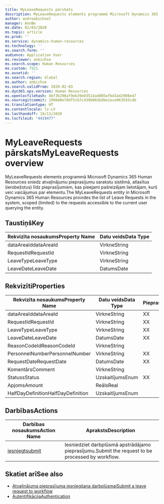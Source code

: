 ```yaml
---
title: MyLeaveRequests pārskats
description: MyLeaveRequests elements programmā Microsoft Dynamics 365 Human Resources sniedz atvaļinājumu pieprasījumu sarakstu sistēmā, atlasītus (ierobežotus) līdz pieprasījumiem, kas pieejami pašreizējam lietotājam, kurš veic vaicājumus par elementu.
author: andreabichsel
manager: AnnBe
ms.date: 02/03/2020
ms.topic: article
ms.prod: ''
ms.service: dynamics-human-resources
ms.technology: ''
ms.search.form: ''
audience: Application User
ms.reviewer: anbichse
ms.search.scope: Human Resources
ms.custom: 7521
ms.assetid: ''
ms.search.region: Global
ms.author: anbichse
ms.search.validFrom: 2020-02-03
ms.dyn365.ops.version: Human Resources
ms.openlocfilehash: 4bf3b298af9eb39e03514a4005afb43a42908e47
ms.sourcegitcommit: 199848e78df5cb7c439b001bdbe1ece963593cdb
ms.translationtype: HT
ms.contentlocale: lv-LV
ms.lasthandoff: 10/13/2020
ms.locfileid: "4419477"
---
```

# <a name="myleaverequests-overview"></a><span data-ttu-id="67a72-103">MyLeaveRequests pārskats</span><span class="sxs-lookup"><span data-stu-id="67a72-103">MyLeaveRequests overview</span></span>

<span data-ttu-id="67a72-104">MyLeaveRequests elements programmā Microsoft Dynamics 365 Human Resources sniedz atvaļinājumu pieprasījumu sarakstu sistēmā, atlasītus (ierobežotus) līdz pieprasījumiem, kas pieejami pašreizējam lietotājam, kurš veic vaicājumus par elementu.</span><span class="sxs-lookup"><span data-stu-id="67a72-104">The MyLeaveRequests entity in Microsoft Dynamics 365 Human Resources provides the list of Leave Requests in the system, scoped (limited) to the requests accessible to the current user querying the entity.</span></span>

## <a name="key"></a><span data-ttu-id="67a72-105">Taustiņš</span><span class="sxs-lookup"><span data-stu-id="67a72-105">Key</span></span>

  | <span data-ttu-id="67a72-106">Rekvizīta nosaukums</span><span class="sxs-lookup"><span data-stu-id="67a72-106">Property Name</span></span> | <span data-ttu-id="67a72-107">Datu veids</span><span class="sxs-lookup"><span data-stu-id="67a72-107">Data Type</span></span> |
  |---------------|-----------|
  | <span data-ttu-id="67a72-108">dataAreaId</span><span class="sxs-lookup"><span data-stu-id="67a72-108">dataAreaId</span></span>    | <span data-ttu-id="67a72-109">Virkne</span><span class="sxs-lookup"><span data-stu-id="67a72-109">String</span></span>    |
  | <span data-ttu-id="67a72-110">RequestId</span><span class="sxs-lookup"><span data-stu-id="67a72-110">RequestId</span></span>     | <span data-ttu-id="67a72-111">Virkne</span><span class="sxs-lookup"><span data-stu-id="67a72-111">String</span></span>    |
  | <span data-ttu-id="67a72-112">LeaveType</span><span class="sxs-lookup"><span data-stu-id="67a72-112">LeaveType</span></span>     | <span data-ttu-id="67a72-113">Virkne</span><span class="sxs-lookup"><span data-stu-id="67a72-113">String</span></span>    |
  | <span data-ttu-id="67a72-114">LeaveDate</span><span class="sxs-lookup"><span data-stu-id="67a72-114">LeaveDate</span></span>     | <span data-ttu-id="67a72-115">Datums</span><span class="sxs-lookup"><span data-stu-id="67a72-115">Date</span></span>      |
  
## <a name="properties"></a><span data-ttu-id="67a72-116">Rekvizīti</span><span class="sxs-lookup"><span data-stu-id="67a72-116">Properties</span></span>

  | <span data-ttu-id="67a72-117">Rekvizīta nosaukums</span><span class="sxs-lookup"><span data-stu-id="67a72-117">Property Name</span></span>     | <span data-ttu-id="67a72-118">Datu veids</span><span class="sxs-lookup"><span data-stu-id="67a72-118">Data Type</span></span> | <span data-ttu-id="67a72-119">Pieprasīts</span><span class="sxs-lookup"><span data-stu-id="67a72-119">Required</span></span> |
  |-------------------|-----------|----------|
  | <span data-ttu-id="67a72-120">dataAreaId</span><span class="sxs-lookup"><span data-stu-id="67a72-120">dataAreaId</span></span>        | <span data-ttu-id="67a72-121">Virkne</span><span class="sxs-lookup"><span data-stu-id="67a72-121">String</span></span>    | <span data-ttu-id="67a72-122">X</span><span class="sxs-lookup"><span data-stu-id="67a72-122">X</span></span>        |
  | <span data-ttu-id="67a72-123">RequestId</span><span class="sxs-lookup"><span data-stu-id="67a72-123">RequestId</span></span>         | <span data-ttu-id="67a72-124">Virkne</span><span class="sxs-lookup"><span data-stu-id="67a72-124">String</span></span>    | <span data-ttu-id="67a72-125">X</span><span class="sxs-lookup"><span data-stu-id="67a72-125">X</span></span>        |
  | <span data-ttu-id="67a72-126">LeaveType</span><span class="sxs-lookup"><span data-stu-id="67a72-126">LeaveType</span></span>         | <span data-ttu-id="67a72-127">Virkne</span><span class="sxs-lookup"><span data-stu-id="67a72-127">String</span></span>    | <span data-ttu-id="67a72-128">X</span><span class="sxs-lookup"><span data-stu-id="67a72-128">X</span></span>        |
  | <span data-ttu-id="67a72-129">LeaveDate</span><span class="sxs-lookup"><span data-stu-id="67a72-129">LeaveDate</span></span>         | <span data-ttu-id="67a72-130">Datums</span><span class="sxs-lookup"><span data-stu-id="67a72-130">Date</span></span>      | <span data-ttu-id="67a72-131">X</span><span class="sxs-lookup"><span data-stu-id="67a72-131">X</span></span>        |
  | <span data-ttu-id="67a72-132">ReasonCodeId</span><span class="sxs-lookup"><span data-stu-id="67a72-132">ReasonCodeId</span></span>      | <span data-ttu-id="67a72-133">Virkne</span><span class="sxs-lookup"><span data-stu-id="67a72-133">String</span></span>    |          |
  | <span data-ttu-id="67a72-134">PersonnelNumber</span><span class="sxs-lookup"><span data-stu-id="67a72-134">PersonnelNumber</span></span>   | <span data-ttu-id="67a72-135">Virkne</span><span class="sxs-lookup"><span data-stu-id="67a72-135">String</span></span>    | <span data-ttu-id="67a72-136">X</span><span class="sxs-lookup"><span data-stu-id="67a72-136">X</span></span>        |
  | <span data-ttu-id="67a72-137">RequestDate</span><span class="sxs-lookup"><span data-stu-id="67a72-137">RequestDate</span></span>       | <span data-ttu-id="67a72-138">Datums</span><span class="sxs-lookup"><span data-stu-id="67a72-138">Date</span></span>      | <span data-ttu-id="67a72-139">X</span><span class="sxs-lookup"><span data-stu-id="67a72-139">X</span></span>        |
  | <span data-ttu-id="67a72-140">Komentārs</span><span class="sxs-lookup"><span data-stu-id="67a72-140">Comment</span></span>           | <span data-ttu-id="67a72-141">Virkne</span><span class="sxs-lookup"><span data-stu-id="67a72-141">String</span></span>    |          |
  | <span data-ttu-id="67a72-142">Statuss</span><span class="sxs-lookup"><span data-stu-id="67a72-142">Status</span></span>            | <span data-ttu-id="67a72-143">Uzskaitījums</span><span class="sxs-lookup"><span data-stu-id="67a72-143">Enum</span></span>      | <span data-ttu-id="67a72-144">X</span><span class="sxs-lookup"><span data-stu-id="67a72-144">X</span></span>        |
  | <span data-ttu-id="67a72-145">Apjoms</span><span class="sxs-lookup"><span data-stu-id="67a72-145">Amount</span></span>            | <span data-ttu-id="67a72-146">Reāls</span><span class="sxs-lookup"><span data-stu-id="67a72-146">Real</span></span>      |          |
  | <span data-ttu-id="67a72-147">HalfDayDefinition</span><span class="sxs-lookup"><span data-stu-id="67a72-147">HalfDayDefinition</span></span> | <span data-ttu-id="67a72-148">Uzskaitījums</span><span class="sxs-lookup"><span data-stu-id="67a72-148">Enum</span></span>      |          |

## <a name="actions"></a><span data-ttu-id="67a72-149">Darbības</span><span class="sxs-lookup"><span data-stu-id="67a72-149">Actions</span></span>

 | <span data-ttu-id="67a72-150">Darbības nosaukums</span><span class="sxs-lookup"><span data-stu-id="67a72-150">Action Name</span></span>                               | <span data-ttu-id="67a72-151">Apraksts</span><span class="sxs-lookup"><span data-stu-id="67a72-151">Description</span></span>                                     |
 |-------------------------------------------|-------------------------------------------------|
 | [<span data-ttu-id="67a72-152">iesniegt</span><span class="sxs-lookup"><span data-stu-id="67a72-152">submit</span></span>](hr-developer-api-myleaverequests-submit.md)   | <span data-ttu-id="67a72-153">Iesniedziet darbplūsmā apstrādājamo pieprasījumu.</span><span class="sxs-lookup"><span data-stu-id="67a72-153">Submit the request to be processed by workflow.</span></span> |

## <a name="see-also"></a><span data-ttu-id="67a72-154">Skatiet arī</span><span class="sxs-lookup"><span data-stu-id="67a72-154">See also</span></span>

- [<span data-ttu-id="67a72-155">Atvaļinājuma pieprasījuma iesniegšana darbplūsmai</span><span class="sxs-lookup"><span data-stu-id="67a72-155">Submit a leave request to workflow</span></span>](hr-developer-api-myleaverequests-submit.md)
- [<span data-ttu-id="67a72-156">Autentifikācija</span><span class="sxs-lookup"><span data-stu-id="67a72-156">Authentication</span></span>](hr-developer-api-authentication.md)